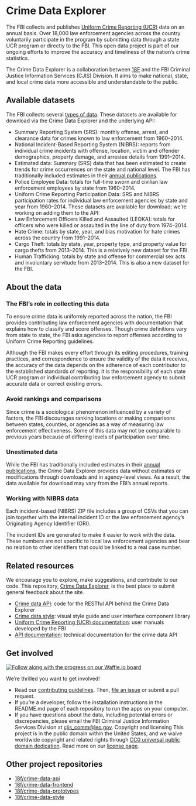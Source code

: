 # Crime Data Explorer

The FBI collects and publishes [Uniform Crime Reporting (UCR)](https://ucr.fbi.gov/) data on an annual basis. Over 18,000 law enforcement agencies across the country voluntarily participate in the program by submitting data through a state UCR program or directly to the FBI. This open data project is part of our ongoing efforts to improve the accuracy and timeliness of the nation’s crime statistics.

The Crime Data Explorer is a collaboration between [18F](https://18f.gsa.gov/) and the FBI Criminal Justice Information Services (CJIS) Division. It aims to make national, state, and local crime data more accessible and understandable to the public.
 
## Available datasets
The FBI collects several [types of data](https://ucr.fbi.gov/ucr-program-data-collections). These datasets are available for download via the Crime Data Explorer and the underlying API:

- Summary Reporting System (SRS): monthly offense, arrest, and clearance data for crimes known to law enforcement from 1960–2014.
- National Incident-Based Reporting System (NIBRS): reports from individual crime incidents with offense, location, victim and offender demographics, property damage, and arrestee details from 1991–2014.
- Estimated data:  Summary (SRS) data that has been estimated to create trends for crime occurrences on the state and national level. The FBI has traditionally included estimates in their [annual publications](https://ucr.fbi.gov/ucr-publications). 
- Police Employee Data: totals for full-time sworn and civilian law enforcement employees by state from 1960–2014.
- Uniform Crime Reporting Participation Data: SRS and NIBRS participation rates for individual law enforcement agencies by state and year from 1960–2014.
These datasets are available for download; we’re working on adding them to the API:
- Law Enforcement Officers Killed and Assaulted (LEOKA): totals for officers who were killed or assaulted in the line of duty from 1974–2014.
- Hate Crime: totals by state, year, and bias motivation for hate crimes across the country from 1991–2014.
- Cargo Theft: totals by state, year, property type, and property value for cargo thefts from 2013–2014. This is a relatively new dataset for the FBI.
- Human Trafficking: totals by state and offense for commercial sex acts and involuntary servitude from 2013–2014. This is also a new dataset for the FBI.
 
## About the data

### The FBI’s role in collecting this data

To ensure crime data is uniformly reported across the nation, the FBI provides contributing law enforcement agencies with documentation that explains how to classify and score offenses. Though crime definitions vary from state to state, the FBI asks agencies to report offenses according to Uniform Crime Reporting guidelines.

Although the FBI makes every effort through its editing procedures, training practices, and correspondence to ensure the validity of the data it receives, the accuracy of the data depends on the adherence of each contributor to the established standards of reporting. It is the responsibility of each state UCR program or individual contributing law enforcement agency to submit accurate data or correct existing errors.

### Avoid rankings and comparisons

Since crime is a sociological phenomenon influenced by a variety of factors, the FBI discourages ranking locations or making comparisons between states, counties, or agencies as a way of measuring law enforcement effectiveness. Some of this data may not be comparable to previous years because of differing levels of participation over time.

### Unestimated data

While the FBI has traditionally included estimates in their [annual publications](https://ucr.fbi.gov/ucr-publications), the Crime Data Explorer provides data without estimates or modifications through downloads and in agency-level views. As a result, the data available for download may vary from the FBI’s annual reports.

### Working with NIBRS data

Each incident-based (NIBRS) ZIP file includes a group of CSVs that you can join together with the internal incident ID or the law enforcement agency’s Originating Agency Identifier (ORI).

The incident IDs are generated to make it easier to work with the data. These numbers are not specific to local law enforcement agencies and bear no relation to other identifiers that could be linked to a real case number.
 
## Related resources

We encourage you to explore, make suggestions, and contribute to our code. This repository, [Crime Data Explorer](https://github.com/18F/crime-data-explorer), is the best place to submit general feedback about the site.

- [Crime data API](https://github.com/18F/crime-data-api): code for the RESTful API behind the Crime Data Explorer
- [Crime data style](https://github.com/18F/crime-data-style): visual style guide and user interface component library
- [Uniform Crime Reporting (UCR) documentation](https://ucr.fbi.gov/user-manuals): user manuals developed by the FBI
- [API documentation](https://crime-data-api.fr.cloud.gov/swagger/): technical documentation for the crime data API
 
## Get involved
[![Follow along with the progress on our Waffle.io board](https://badge.waffle.io/18F/crime-data-explorer.svg?label=ready&title=Ready)](http://waffle.io/18F/crime-data-explorer)

We’re thrilled you want to get involved! 
- Read our [contributing guidelines](https://github.com/18F/crime-data-explorer/blob/master/CONTRIBUTING.md). Then, [file an issue](https://github.com/18F/crime-data-explorer/issues/new) or submit a pull request.
- If you’re a developer, follow the installation instructions in the README.md page of each repository to run the apps on your computer.
- If you have questions about the data, including potential errors or discrepancies, please email the FBI Criminal Justice Information Services Division at cjis_comm@leo.gov.
Copyright and licensing
This project is in the public domain within the United States, and we waive worldwide copyright and related rights through [CC0 universal public domain dedication](https://creativecommons.org/publicdomain/zero/1.0/). Read more on our [license page](https://github.com/18F/crime-data-explorer/blob/master/LICENSE.md).


## Other project repositories
* [18f/crime-data-api](https://github.com/18f/crime-data-api)
* [18f/crime-data-frontend](https://github.com/18f/crime-data-frontend)
* [18f/crime-data-prototypes](https://github.com/18f/crime-data-prototypes)
* [18f/crime-data-style](https://github.com/18f/crime-data-style)
